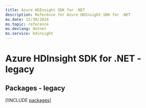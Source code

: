 ```yaml
---
title: Azure HDInsight SDK for .NET
description: Reference for Azure HDInsight SDK for .NET
ms.date: 12/30/2024
ms.topic: reference
ms.devlang: dotnet
ms.service: hdinsight
---
```

# Azure HDInsight SDK for .NET - legacy
## Packages - legacy
[!INCLUDE [packages](hdinsight-index.md)]